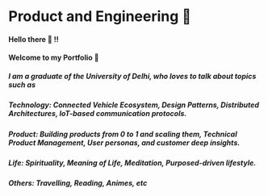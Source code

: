 # Product and Engineering :thought_balloon:

#### Hello there  :wave: !!

#### Welcome to my Portfolio :crossed_fingers:

##### I am a graduate of the University of Delhi, who loves to talk about topics such as

##### Technology: Connected Vehicle Ecosystem, Design Patterns, Distributed Architectures, IoT-based communication protocols.
##### Product: Building products from 0 to 1 and scaling them, Technical Product Management, User personas, and customer deep insights.
##### Life: Spirituality, Meaning of Life, Meditation, Purposed-driven lifestyle. 
##### Others: Travelling, Reading, Animes, etc







